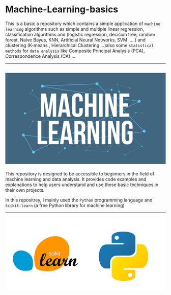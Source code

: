 # Machine-Learning-basics
This is a basic a repository which contains a simple application of `machine learning` algorithms such as simple and multiple linear regression, classification algorithms and (logistic regression, decision tree, random forest, Naive Bayes, KNN, Artificial Neural Networks, SVM .....) and clustering (K-means , Hierarchical Clustering ...)also some `statistical methods` for `data analysis` like Composite Principal Analysis (PCA), Correspondence Analysis (CA) ...

---
![Texte alternatif de l'image](Main/assets/ML.png)
---
This repository is designed to be accessible to beginners in the field of machine learning and data analysis. It provides code examples and explanations to help users understand and use these basic techniques in their own projects.

In this repositrey, I mainly used the `Python` programming language and `Scikit-learn` (a free Python library for machine learning)

---
![Texte alternatif de l'image](Main/assets/py_SL.png)


